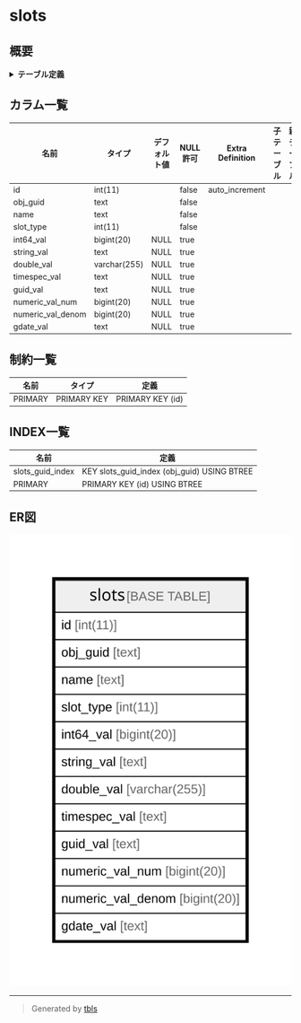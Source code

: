 # slots

## 概要

<details>
<summary><strong>テーブル定義</strong></summary>

```sql
CREATE TABLE `slots` (
  `id` int(11) NOT NULL AUTO_INCREMENT,
  `obj_guid` text NOT NULL,
  `name` text NOT NULL,
  `slot_type` int(11) NOT NULL,
  `int64_val` bigint(20) DEFAULT NULL,
  `string_val` text DEFAULT NULL,
  `double_val` varchar(255) DEFAULT NULL,
  `timespec_val` text DEFAULT NULL,
  `guid_val` text DEFAULT NULL,
  `numeric_val_num` bigint(20) DEFAULT NULL,
  `numeric_val_denom` bigint(20) DEFAULT NULL,
  `gdate_val` text DEFAULT NULL,
  PRIMARY KEY (`id`),
  KEY `slots_guid_index` (`obj_guid`(32))
) ENGINE=InnoDB AUTO_INCREMENT=[Redacted by tbls] DEFAULT CHARSET=utf8mb4 COLLATE=utf8mb4_general_ci
```

</details>

## カラム一覧

| 名前                | タイプ          | デフォルト値       | NULL許可   | Extra Definition | 子テーブル      | 親テーブル      | コメント     |
| ----------------- | ------------ | ------------ | -------- | ---------------- | ---------- | ---------- | -------- |
| id                | int(11)      |              | false    | auto_increment   |            |            |          |
| obj_guid          | text         |              | false    |                  |            |            |          |
| name              | text         |              | false    |                  |            |            |          |
| slot_type         | int(11)      |              | false    |                  |            |            |          |
| int64_val         | bigint(20)   | NULL         | true     |                  |            |            |          |
| string_val        | text         | NULL         | true     |                  |            |            |          |
| double_val        | varchar(255) | NULL         | true     |                  |            |            |          |
| timespec_val      | text         | NULL         | true     |                  |            |            |          |
| guid_val          | text         | NULL         | true     |                  |            |            |          |
| numeric_val_num   | bigint(20)   | NULL         | true     |                  |            |            |          |
| numeric_val_denom | bigint(20)   | NULL         | true     |                  |            |            |          |
| gdate_val         | text         | NULL         | true     |                  |            |            |          |

## 制約一覧

| 名前      | タイプ         | 定義               |
| ------- | ----------- | ---------------- |
| PRIMARY | PRIMARY KEY | PRIMARY KEY (id) |

## INDEX一覧

| 名前               | 定義                                          |
| ---------------- | ------------------------------------------- |
| slots_guid_index | KEY slots_guid_index (obj_guid) USING BTREE |
| PRIMARY          | PRIMARY KEY (id) USING BTREE                |

## ER図

![er](slots.svg)

---

> Generated by [tbls](https://github.com/k1LoW/tbls)
